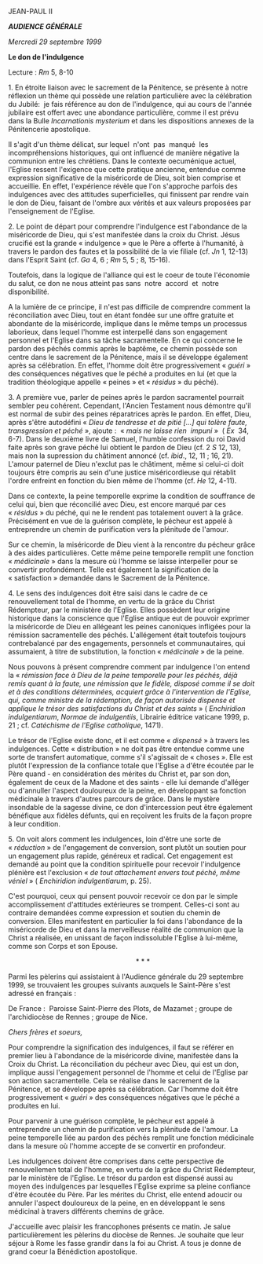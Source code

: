 JEAN-PAUL II

***AUDIENCE GÉNÉRALE***

*Mercredi 29 septembre 1999*

**Le don de l'indulgence**

Lecture : *Rm* 5, 8-10

1. En étroite liaison avec le sacrement de la Pénitence, se présente à notre réflexion un thème qui possède une relation particulière avec la célébration du Jubilé:  je fais référence au don de l'indulgence, qui au cours de l'année jubilaire est offert avec une abondance particulière, comme il est prévu dans la Bulle *Incarnationis mysterium* et dans les dispositions annexes de la Pénitencerie apostolique.

Il s'agit d'un thème délicat, sur lequel  n'ont  pas  manqué  les   incompréhensions historiques, qui ont influencé de manière négative la communion entre les chrétiens. Dans le contexte oecuménique actuel, l'Eglise ressent l'exigence que cette pratique ancienne, entendue comme expression significative de la miséricorde de Dieu, soit bien comprise et accueillie. En effet, l'expérience révèle que l'on s'approche parfois des indulgences avec des attitudes superficielles, qui finissent par rendre vain le don de Dieu, faisant de l'ombre aux vérités et aux valeurs proposées par l'enseignement de l'Eglise.

2. Le point de départ pour comprendre l'indulgence est l'abondance de la miséricorde de Dieu, qui s'est manifestée dans la croix du Christ. Jésus crucifié est la grande « indulgence » que le Père a offerte à l'humanité, à travers le pardon des fautes et la possibilité de la vie filiale (cf. *Jn* 1, 12-13) dans l'Esprit Saint (cf. *Ga* 4, 6 ; *Rm* 5, 5 ; 8, 15-16).

Toutefois, dans la logique de l'alliance qui est le coeur de toute l'économie du salut, ce don ne nous atteint pas sans  notre  accord  et  notre  disponibilité.

A la lumière de ce principe, il n'est pas difficile de comprendre comment la réconciliation avec Dieu, tout en étant fondée sur une offre gratuite et abondante de la miséricorde, implique dans le même temps un processus laborieux, dans lequel l'homme est interpellé dans son engagement personnel et l'Eglise dans sa tâche sacramentelle. En ce qui concerne le pardon des péchés commis après le baptême, ce chemin possède son centre dans le sacrement de la Pénitence, mais il se développe également après sa célébration. En effet, l'homme doit être progressivement « *guéri* » des conséquences négatives que le péché a produites en lui (et que la tradition théologique appelle « peines » et « *résidus* » du péché).

3. A première vue, parler de peines après le pardon sacramentel pourrait sembler peu cohérent. Cependant, l'Ancien Testament nous démontre qu'il est normal de subir des peines réparatrices après le pardon. En effet, Dieu, après s'être autodéfini « *Dieu de tendresse et de pitié [...] qui tolère faute, transgression et péché* », ajoute :  « *mais ne laisse rien  impuni* »  ( *Ex*  34, 6-7). Dans le deuxième livre de Samuel, l'humble confession du roi David faite après son grave péché lui obtient le pardon de Dieu (cf. 2 *S* 12, 13), mais non la supression du châtiment annoncé (cf. *ibid*., 12, 11 ; 16, 21). L'amour paternel de Dieu n'exclut pas le châtiment, même si celui-ci doit toujours être compris au sein d'une justice miséricordieuse qui rétablit l'ordre enfreint en fonction du bien même de l'homme (cf. *He* 12, 4-11).

Dans ce contexte, la peine temporelle exprime la condition de souffrance de celui qui, bien que réconcilié avec Dieu, est encore marqué par ces « *résidus* » du péché, qui ne le rendent pas totalement ouvert à la grâce. Précisément en vue de la guérison complète, le pécheur est appelé à entreprendre un chemin de purification vers la plénitude de l'amour.

Sur ce chemin, la miséricorde de Dieu vient à la rencontre du pécheur grâce à des aides particulières. Cette même peine temporelle remplit une fonction « *médicinale* » dans la mesure où l'homme se laisse interpeller pour se convertir profondément. Telle est également la signification de la « satisfaction » demandée dans le Sacrement de la Pénitence.

4. Le sens des indulgences doit être saisi dans le cadre de ce renouvellement total de l'homme, en vertu de la grâce du Christ Rédempteur, par le ministère de l'Eglise. Elles possèdent leur origine historique dans la conscience que l'Eglise antique eut de pouvoir exprimer la miséricorde de Dieu en allégeant les peines canoniques infligées pour la rémission sacramentelle des péchés. L'allégement était toutefois toujours contrebalancé par des engagements, personnels et communautaires, qui assumaient, à titre de substitution, la fonction « *médicinale* » de la peine.

Nous pouvons à présent comprendre comment par indulgence l'on entend la « *rémission face à Dieu de la peine temporelle pour les péchés, déjà remis quant à la faute, une rémission que le fidèle, disposé comme il se doit et à des conditions déterminées, acquiert grâce à l'intervention de l'Eglise, qui, comme ministre de la rédemption, de façon autorisée dispense et applique le trésor des satisfactions du Christ et des saints* » ( *Enchiridion indulgentiarum*, *Normae de indulgentiis*, Librairie éditrice vaticane 1999, p. 21 ; cf. *Catéchisme de l'Eglise catholique*, 1471).

Le trésor de l'Eglise existe donc, et il est comme « *dispensé* » à travers les indulgences. Cette « distribution » ne doit pas être entendue comme une sorte de transfert automatique, comme s'il s'agissait de « choses ». Elle est plutôt l'expression de la confiance totale que l'Eglise a d'être écoutée par le Père quand - en considération des mérites du Christ et, par son don, également de ceux de la Madone et des saints - elle lui demande d'alléger ou d'annuller l'aspect douloureux de la peine, en développant sa fonction médicinale à travers d'autres parcours de grâce. Dans le mystère insondable de la sagesse divine, ce don d'intercession peut être également bénéfique aux fidèles défunts, qui en reçoivent les fruits de la façon propre à leur condition.

5. On voit alors comment les indulgences, loin d'être une sorte de « *réduction* » de l'engagement de conversion, sont plutôt un soutien pour un engagement plus rapide, généreux et radical. Cet engagement est demandé au point que la condition spirituelle pour recevoir l'indulgence plénière est l'exclusion « *de tout attachement envers tout péché, même véniel* » ( *Enchiridion indulgentiarum*, p. 25).

C'est pourquoi, ceux qui pensent pouvoir recevoir ce don par le simple accomplissement d'attitudes extérieures se trompent. Celles-ci sont au contraire demandées comme expression et soutien du chemin de conversion. Elles manifestent en particulier la foi dans l'abondance de la miséricorde de Dieu et dans la merveilleuse réalité de communion que la Christ a réalisée, en unissant de façon indissoluble l'Eglise à lui-même, comme son Corps et son Epouse.

                                                                  * * *

Parmi les pèlerins qui assistaient à l'Audience générale du 29 septembre 1999, se trouvaient les groupes suivants auxquels le Saint-Père s'est adressé en français :

De France :  Paroisse Saint-Pierre des Plots, de Mazamet ; groupe de l'archidiocèse de Rennes ; groupe de Nice.

*Chers frères et soeurs,*

Pour comprendre la signification des indulgences, il faut se référer en premier lieu à l'abondance de la miséricorde divine, manifestée dans la Croix du Christ. La réconciliation du pécheur avec Dieu, qui est un don, implique aussi l'engagement personnel de l'homme et celui de l'Eglise par son action sacramentelle. Cela se réalise dans le sacrement de la Pénitence, et se développe après sa célébration. Car l'homme doit être progressivement « *guéri* » des conséquences négatives que le péché a produites en lui.

Pour parvenir à une guérison complète, le pécheur est appelé à entreprendre un chemin de purification vers la plénitude de l'amour. La peine temporelle liée au pardon des péchés remplit une fonction médicinale dans la mesure où l'homme accepte de se convertir en profondeur.

Les indulgences doivent être comprises dans cette perspective de renouvellemen total de l'homme, en vertu de la grâce du Christ Rédempteur, par le ministère de l'Eglise. Le trésor du pardon est dispensé aussi au moyen des indulgences par lesquelles l'Eglise exprime sa pleine confiance d'être écoutée du Père. Par les mérites du Christ, elle entend adoucir ou annuler l'aspect douloureux de la peine, en en développant le sens médicinal à travers différents chemins de grâce.

J'accueille avec plaisir les francophones présents ce matin. Je salue particulièrement les pèlerins du diocèse de Rennes. Je souhaite que leur séjour à Rome les fasse grandir dans la foi au Christ. A tous je donne de grand coeur la Bénédiction apostolique.